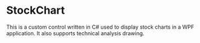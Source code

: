 # StockChart

This is a custom control written in C# used to display stock charts in a WPF application. It also supports technical analysis drawing.
